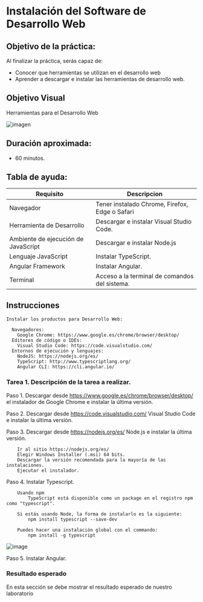 # Instalación del Software de Desarrollo Web

## Objetivo de la práctica:
Al finalizar la práctica, serás capaz de:

- Conocer que herramientas se utilizan en el desarrollo web
- Aprender a descargar e instalar las herramientas de desarrollo web.

## Objetivo Visual 
Herramientas para el Desarrollo Web 

![imagen](Herramientas.png)

## Duración aproximada:
- 60 minutos.

## Tabla de ayuda:
| Requisito | Descripcion|
| --- | --- |
| Navegador | Tener instalado Chrome, Firefox, Edge o Safari |
| Herramienta de Desarrollo | Descargar e instalar Visual Studio Code. |
| Ambiente de ejecución de JavaScript | Descargar e instalar Node.js |
| Lenguaje JavaScript | Instalar TypeScript. |
| Angular Framework | Instalar Angular. |
| Terminal | Acceso a la terminal de comandos del sistema. |


## Instrucciones 
    Instalar los productos para Desarrollo Web:
    
      Navegadores:
        Google Chrome: https://www.google.es/chrome/browser/desktop/
      Editores de código o IDEs:
        Visual Studio Code: https://code.visualstudio.com/
      Entornos de ejecución y lenguajes:
        NodeJS: https://nodejs.org/es/ 
        TypeScript: http://www.typescriptlang.org/
        Angular CLI: https://cli.angular.io/


### Tarea 1. Descripción de la tarea a realizar.
Paso 1. Descargar desde https://www.google.es/chrome/browser/desktop/ el instalador de Google Chrome
        e instalar la última versión.

Paso 2. Descargar desde https://code.visualstudio.com/ Visual Studio Code e instalar la última versión.

Paso 3. Descargar desde https://nodejs.org/es/ Node.js e instalar la última versión.

        Ir al sitio https://nodejs.org/es/
        Elegir Windows Installer (.msi) 64 bits. 
        Descargar la versión recomendada para la mayoría de las instalaciones.
        Ejecutar el instalador.


Paso 4. Instalar Typescript.

        Usando npm
            TypeScript está disponible como un package en el registro npm como "typescript".
        
        Si estás usando Node, la forma de instalarlo es la siguiente:     
            npm install typescript --save-dev   
        
        Puedes hacer una instalación global con el commando:             
            npm install -g typescript

![image](https://github.com/user-attachments/assets/539e94f1-2c18-491f-b567-487f681aa548)


Paso 5. Instalar Angular.


### Resultado esperado
En esta sección se debe mostrar el resultado esperado de nuestro laboratorio

